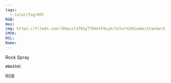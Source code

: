```yaml
---
tags:
  - Color/Tag/NTC
RGB:
Hex:
img: https://filedn.com/l0hpzxl1f01yT7GHxtF8cyk/Color%20Snake/standard_csv_to_svg/BA450C.svg
CMYK:
HSL:
Name:
---
```

Rock Spray
```palette
#BA450C
```
RGB
